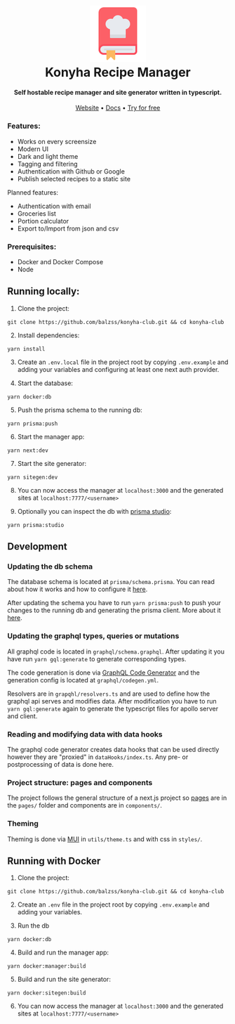 <h1 align="center">
  <br>
  <a href="https://konyha.xyz"><img src="/public/logo128.png" height="128px" width="128px"></a>
  <br>
  Konyha Recipe Manager
  <br>
</h1>

<h4 align="center">Self hostable recipe manager and site generator written in typescript.</h4>

<p align="center">
  <a href="https://konyha.xyz" target="_blank" rel="noopener noreferrer">Website</a> •
  <a href="https://konyha.xyz/docs" target="_blank" rel="noopener noreferrer">Docs</a> •
  <a href="https://app.konyha.xyz" target="_blank" rel="noopener noreferrer">Try for free</a>
</p>


### Features:

- Works on every screensize
- Modern UI
- Dark and light theme
- Tagging and filtering
- Authentication with Github or Google
- Publish selected recipes to a static site

Planned features:

- Authentication with email
- Groceries list
- Portion calculator
- Export to/Import from json and csv

### Prerequisites:

- Docker and Docker Compose
- Node

## Running locally:

1. Clone the project:

```
git clone https://github.com/balzss/konyha-club.git && cd konyha-club
```

2. Install dependencies:

```
yarn install
```

3. Create an `.env.local` file in the project root by copying `.env.example` and adding your variables and configuring
   at least one next auth provider.

4. Start the database:

```
yarn docker:db
```

5. Push the prisma schema to the running db:

```
yarn prisma:push
```

6. Start the manager app:

```
yarn next:dev
```

7. Start the site generator:

```
yarn sitegen:dev
```

8. You can now access the manager at `localhost:3000` and the generated sites at `localhost:7777/<username>`

9. Optionally you can inspect the db with [prisma studio](https://www.prisma.io/studio):

```
yarn prisma:studio
```

## Development

### Updating the db schema

The database schema is located at `prisma/schema.prisma`. You can read about how it works 
and how to configure it [here](https://www.prisma.io/docs/concepts/components/prisma-schema).

After updating the schema you have to run `yarn prisma:push` to push your changes to the running db and generating the
prisma client. More about it [here](https://www.prisma.io/docs/concepts/components/prisma-migrate/db-push).

### Updating the graphql types, queries or mutations

All graphql code is located in `graphql/schema.graphql`. After updating it you have run `yarn gql:generate` to generate
corresponding types.

The code generation is done via [GraphQL Code Generator](https://www.graphql-code-generator.com/docs/getting-started)
and the generation config is located at `graphql/codegen.yml`.

Resolvers are in `grapqhl/resolvers.ts` and are used to define how the graphql api serves and modifies data. After
modification you have to run `yarn gql:generate` again to generate the typescript files for apollo server and client.

### Reading and modifying data with data hooks

The graphql code generator creates data hooks that can be used directly however they are "proxied" in
`dataHooks/index.ts`. Any pre- or postprocessing of data is done here.

### Project structure: pages and components

The project follows the general structure of a next.js project so [pages](https://nextjs.org/docs/basic-features/pages)
are in the `pages/` folder and components are in `components/`.

### Theming

Theming is done via [MUI](https://mui.com/material-ui/customization/theming/) in `utils/theme.ts` and with css in
`styles/`.

## Running with Docker

1. Clone the project:

```
git clone https://github.com/balzss/konyha-club.git && cd konyha-club
```

2. Create an `.env` file in the project root by copying `.env.example` and adding your variables.

3. Run the db

```
yarn docker:db
```

4. Build and run the manager app:

```
yarn docker:manager:build
```

5. Build and run the site generator:

```
yarn docker:sitegen:build
```

6. You can now access the manager at `localhost:3000` and the generated sites at `localhost:7777/<username>`
